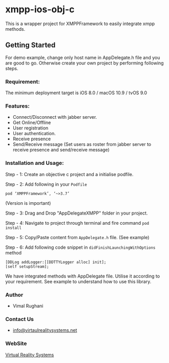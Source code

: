 # xmpp-ios-obj-c
This is a wrapper project for XMPPFramework to easily integrate xmpp methods.

## Getting Started

For demo example, change only host name in AppDelegate.h file and you are good to go. Otherwise create your own project by performing following steps.

### Requirement:

The minimum deployment target is iOS 8.0 / macOS 10.9 / tvOS 9.0

### Features:

* Connect/Disconnect with jabber server.
* Get Online/Offline
* User registration
* User authentication.
* Receive presence 
* Send/Receive message (Set users as roster from jabber server to receive presence and send/receive message)

### Installation and Usage:

Step - 1: Create an objective c project and a initialise podfile.

Step - 2: Add following in your ```Podfile```
```
pod ‘XMPPFramework’, ‘~>3.7’
```
(Version is important) 
	
Step - 3: Drag and Drop "AppDelegateXMPP" folder in your project.

Step - 4: Navigate to project through terminal and fire command ```pod install```

Step - 5: Copy/Paste content from ```AppDelegate.h``` file. (See example)

Step - 6: Add following code snippet in ```didFinishLaunchingWithOptions``` method
```
[DDLog addLogger:[[DDTTYLogger alloc] init];
[self setupStream];
```

We have integrated methods with AppDelegate file. Utilise it according to your requirement. See example to understand how to use this library.

### Author
- Vimal Rughani

### Contact Us
- info@virtaulrealitysystems.net

### WebSite
[Virtual Reality Systems](http://www.virtualrealitysystems.net/site/)

